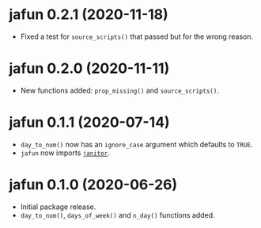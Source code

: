 # jafun 0.2.1 (2020-11-18)

- Fixed a test for `source_scripts()` that passed but for the wrong reason.

# jafun 0.2.0 (2020-11-11)

- New functions added: `prop_missing()` and `source_scripts()`.

# jafun 0.1.1 (2020-07-14)

- `day_to_num()` now has an `ignore_case` argument which defaults to `TRUE`.
- `jafun` now imports [`janitor`](http://sfirke.github.io/janitor/). 

# jafun 0.1.0 (2020-06-26)

- Initial package release.
- `day_to_num()`, `days_of_week()` and `n_day()` functions added.

